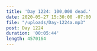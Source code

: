 ```yaml
---
title: 'Day 1224: 100,000 dead.'
date: 2020-05-27 15:30:00 -07:00
file: "/uploads/Day-1224a.mp3"
post: Day 1224
duration: '00:05:44'
length: 4570164
---
```


